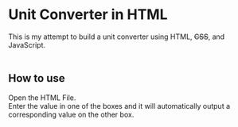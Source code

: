 # Unit Converter in HTML
This is my attempt to build a unit converter using HTML, ~~CSS~~, and JavaScript.  
<br>
## How to use
Open the HTML File.  
Enter the value in one of the boxes and it will automatically output a corresponding value on the other box.  
